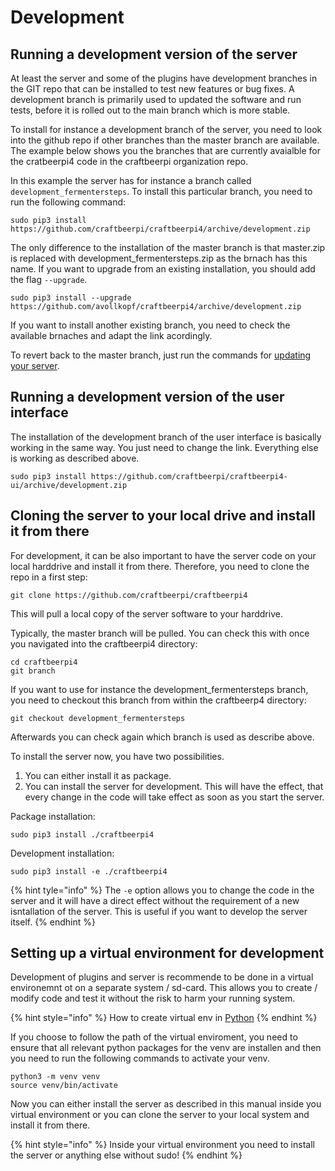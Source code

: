 # Development

## Running a development version of the server

At least the server and some of the plugins have development branches in the GIT repo that can be installed to test new features or bug fixes. A development branch is primarily used to updated the software and run tests, before it is rolled out to the main branch which is more stable.

To install for instance a development branch of the server, you need to look into the github repo if other branches than the master branch are available. The example below shows you the branches that are currently avaialble for the cratbeerpi4 code in the craftbeerpi organization repo.


In this example the server has for instance a branch called `development_fermentersteps`. To install this particular branch, you need to run the following command:

```
sudo pip3 install https://github.com/craftbeerpi/craftbeerpi4/archive/development.zip
```

The only difference to the installation of the master branch is that master.zip is replaced with development_fermentersteps.zip as the brnach has this name. If you want to upgrade from an existing installation, you should add the flag `--upgrade`.

```
sudo pip3 install --upgrade https://github.com/avollkopf/craftbeerpi4/archive/development.zip
```

If you want to install another existing branch, you need to check the available brnaches and adapt the link acordingly.

To revert back to the master branch, just run the commands for [updating your server](server-installation.md#updating-the-server).

## Running a development version of the user interface

The installation of the development branch of the user interface is basically working in the same way. You just need to change the link. Everything else is working as described above.

```
sudo pip3 install https://github.com/craftbeerpi/craftbeerpi4-ui/archive/development.zip
```

## Cloning the server to your local drive and install it from there

For development, it can be also important to have the server code on your local harddrive and install it from there. Therefore, you need to clone the repo in a first step:

```
git clone https://github.com/craftbeerpi/craftbeerpi4
```

This will pull a local copy of the server software to your harddrive.

Typically, the master branch will be pulled. You can check this with once you navigated into the craftbeerpi4 directory:

```
cd craftbeerpi4
git branch
```

If you want to use for instance the development_fermentersteps branch, you need to checkout this branch from within the craftbeerp4 directory:

```
git checkout development_fermentersteps
```

Afterwards you can check again which branch is used as describe above.

To install the server now, you have two possibilities. 

1. You can either install it as package.
2. You can install the server for development. This will have the effect, that every change in the code will take effect as soon as you start the server.

Package installation:

```
sudo pip3 install ./craftbeerpi4
```

Development installation:

```
sudo pip3 install -e ./craftbeerpi4
```
{% hint tyle="info" %}
The `-e` option allows you to change the code in the server and it will have a direct effect without the requirement of a new isntallation of the server. This is useful if you want to develop the server itself.
{% endhint %}

## Setting up a virtual environment for development&#x20;

Development of plugins and server is recommende to be done in a virtual environemnt ot on a separate system / sd-card. This allows you to create / modify code and test it without the risk to harm your running system.

{% hint style="info" %} 
How to create virtual env in [Python](https://docs.python.org/3/tutorial/venv.html)
{% endhint %}

If you choose to follow the path of the virtual enviroment, you need to ensure that all relevant python packages for the venv are installen and then you need to run the following commands to activate your venv.

```
python3 -m venv venv
source venv/bin/activate
```

Now you can either install the server as described in this manual inside you virtual environment or you can clone the server to your local system and install it from there.

{% hint style="info" %} 
Inside your virtual environment you need to  install the server or anything else without sudo!
{% endhint %}

